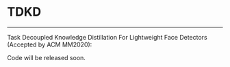 # TDKD
---------------------------------------

Task Decoupled Knowledge Distillation For Lightweight Face Detectors (Accepted by ACM MM2020):


Code will be released soon.
